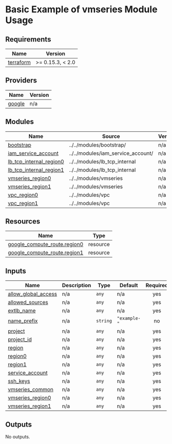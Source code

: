 # Basic Example of vmseries Module Usage

<!-- BEGINNING OF PRE-COMMIT-TERRAFORM DOCS HOOK -->
## Requirements

| Name | Version |
|------|---------|
| <a name="requirement_terraform"></a> [terraform](#requirement\_terraform) | >= 0.15.3, < 2.0 |

## Providers

| Name | Version |
|------|---------|
| <a name="provider_google"></a> [google](#provider\_google) | n/a |

## Modules

| Name | Source | Version |
|------|--------|---------|
| <a name="module_bootstrap"></a> [bootstrap](#module\_bootstrap) | ../../modules/bootstrap/ | n/a |
| <a name="module_iam_service_account"></a> [iam\_service\_account](#module\_iam\_service\_account) | ../../modules/iam_service_account/ | n/a |
| <a name="module_lb_tcp_internal_region0"></a> [lb\_tcp\_internal\_region0](#module\_lb\_tcp\_internal\_region0) | ../../modules/lb_tcp_internal | n/a |
| <a name="module_lb_tcp_internal_region1"></a> [lb\_tcp\_internal\_region1](#module\_lb\_tcp\_internal\_region1) | ../../modules/lb_tcp_internal | n/a |
| <a name="module_vmseries_region0"></a> [vmseries\_region0](#module\_vmseries\_region0) | ../../modules/vmseries | n/a |
| <a name="module_vmseries_region1"></a> [vmseries\_region1](#module\_vmseries\_region1) | ../../modules/vmseries | n/a |
| <a name="module_vpc_region0"></a> [vpc\_region0](#module\_vpc\_region0) | ../../modules/vpc | n/a |
| <a name="module_vpc_region1"></a> [vpc\_region1](#module\_vpc\_region1) | ../../modules/vpc | n/a |

## Resources

| Name | Type |
|------|------|
| [google_compute_route.region0](https://registry.terraform.io/providers/hashicorp/google/latest/docs/resources/compute_route) | resource |
| [google_compute_route.region1](https://registry.terraform.io/providers/hashicorp/google/latest/docs/resources/compute_route) | resource |

## Inputs

| Name | Description | Type | Default | Required |
|------|-------------|------|---------|:--------:|
| <a name="input_allow_global_access"></a> [allow\_global\_access](#input\_allow\_global\_access) | n/a | `any` | n/a | yes |
| <a name="input_allowed_sources"></a> [allowed\_sources](#input\_allowed\_sources) | n/a | `any` | n/a | yes |
| <a name="input_extlb_name"></a> [extlb\_name](#input\_extlb\_name) | n/a | `any` | n/a | yes |
| <a name="input_name_prefix"></a> [name\_prefix](#input\_name\_prefix) | n/a | `string` | `"example-"` | no |
| <a name="input_project"></a> [project](#input\_project) | n/a | `any` | n/a | yes |
| <a name="input_project_id"></a> [project\_id](#input\_project\_id) | n/a | `any` | n/a | yes |
| <a name="input_region"></a> [region](#input\_region) | n/a | `any` | n/a | yes |
| <a name="input_region0"></a> [region0](#input\_region0) | n/a | `any` | n/a | yes |
| <a name="input_region1"></a> [region1](#input\_region1) | n/a | `any` | n/a | yes |
| <a name="input_service_account"></a> [service\_account](#input\_service\_account) | n/a | `any` | n/a | yes |
| <a name="input_ssh_keys"></a> [ssh\_keys](#input\_ssh\_keys) | n/a | `any` | n/a | yes |
| <a name="input_vmseries_common"></a> [vmseries\_common](#input\_vmseries\_common) | n/a | `any` | n/a | yes |
| <a name="input_vmseries_region0"></a> [vmseries\_region0](#input\_vmseries\_region0) | n/a | `any` | n/a | yes |
| <a name="input_vmseries_region1"></a> [vmseries\_region1](#input\_vmseries\_region1) | n/a | `any` | n/a | yes |

## Outputs

No outputs.
<!-- END OF PRE-COMMIT-TERRAFORM DOCS HOOK -->